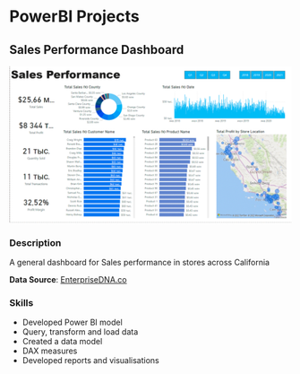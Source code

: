 # PowerBI Projects

## Sales Performance Dashboard
![Alt Text](https://github.com/jmaynard-n/powerbi-projects/blob/main/Sales%20Performance/FastGif.gif)

### Description
A general dashboard for Sales performance in stores across California

**Data Source**: [EnterpriseDNA.co](https://www.enterprisedna.co/power-bi-resources/)

### Skills
- Developed Power BI model
- Query, transform and load data
- Created a data model
- DAX measures
- Developed reports and visualisations
